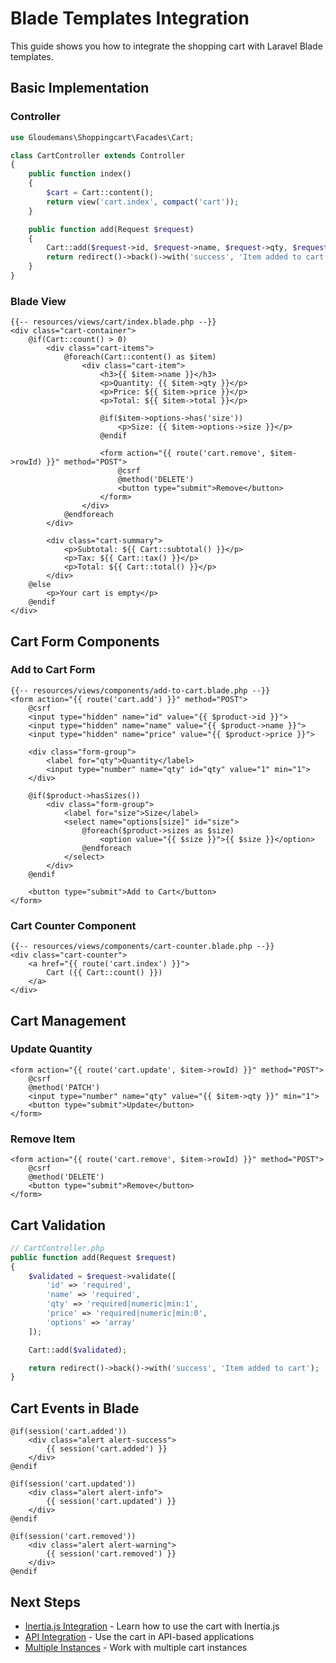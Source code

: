 # Blade Templates Integration

This guide shows you how to integrate the shopping cart with Laravel Blade templates.

## Basic Implementation

### Controller

```php
use Gloudemans\Shoppingcart\Facades\Cart;

class CartController extends Controller
{
    public function index()
    {
        $cart = Cart::content();
        return view('cart.index', compact('cart'));
    }

    public function add(Request $request)
    {
        Cart::add($request->id, $request->name, $request->qty, $request->price);
        return redirect()->back()->with('success', 'Item added to cart');
    }
}
```

### Blade View

```blade
{{-- resources/views/cart/index.blade.php --}}
<div class="cart-container">
    @if(Cart::count() > 0)
        <div class="cart-items">
            @foreach(Cart::content() as $item)
                <div class="cart-item">
                    <h3>{{ $item->name }}</h3>
                    <p>Quantity: {{ $item->qty }}</p>
                    <p>Price: ${{ $item->price }}</p>
                    <p>Total: ${{ $item->total }}</p>
                    
                    @if($item->options->has('size'))
                        <p>Size: {{ $item->options->size }}</p>
                    @endif
                    
                    <form action="{{ route('cart.remove', $item->rowId) }}" method="POST">
                        @csrf
                        @method('DELETE')
                        <button type="submit">Remove</button>
                    </form>
                </div>
            @endforeach
        </div>

        <div class="cart-summary">
            <p>Subtotal: ${{ Cart::subtotal() }}</p>
            <p>Tax: ${{ Cart::tax() }}</p>
            <p>Total: ${{ Cart::total() }}</p>
        </div>
    @else
        <p>Your cart is empty</p>
    @endif
</div>
```

## Cart Form Components

### Add to Cart Form

```blade
{{-- resources/views/components/add-to-cart.blade.php --}}
<form action="{{ route('cart.add') }}" method="POST">
    @csrf
    <input type="hidden" name="id" value="{{ $product->id }}">
    <input type="hidden" name="name" value="{{ $product->name }}">
    <input type="hidden" name="price" value="{{ $product->price }}">
    
    <div class="form-group">
        <label for="qty">Quantity</label>
        <input type="number" name="qty" id="qty" value="1" min="1">
    </div>

    @if($product->hasSizes())
        <div class="form-group">
            <label for="size">Size</label>
            <select name="options[size]" id="size">
                @foreach($product->sizes as $size)
                    <option value="{{ $size }}">{{ $size }}</option>
                @endforeach
            </select>
        </div>
    @endif

    <button type="submit">Add to Cart</button>
</form>
```

### Cart Counter Component

```blade
{{-- resources/views/components/cart-counter.blade.php --}}
<div class="cart-counter">
    <a href="{{ route('cart.index') }}">
        Cart ({{ Cart::count() }})
    </a>
</div>
```

## Cart Management

### Update Quantity

```blade
<form action="{{ route('cart.update', $item->rowId) }}" method="POST">
    @csrf
    @method('PATCH')
    <input type="number" name="qty" value="{{ $item->qty }}" min="1">
    <button type="submit">Update</button>
</form>
```

### Remove Item

```blade
<form action="{{ route('cart.remove', $item->rowId) }}" method="POST">
    @csrf
    @method('DELETE')
    <button type="submit">Remove</button>
</form>
```

## Cart Validation

```php
// CartController.php
public function add(Request $request)
{
    $validated = $request->validate([
        'id' => 'required',
        'name' => 'required',
        'qty' => 'required|numeric|min:1',
        'price' => 'required|numeric|min:0',
        'options' => 'array'
    ]);

    Cart::add($validated);

    return redirect()->back()->with('success', 'Item added to cart');
}
```

## Cart Events in Blade

```blade
@if(session('cart.added'))
    <div class="alert alert-success">
        {{ session('cart.added') }}
    </div>
@endif

@if(session('cart.updated'))
    <div class="alert alert-info">
        {{ session('cart.updated') }}
    </div>
@endif

@if(session('cart.removed'))
    <div class="alert alert-warning">
        {{ session('cart.removed') }}
    </div>
@endif
```

## Next Steps

- [Inertia.js Integration](/guide/inertia) - Learn how to use the cart with Inertia.js
- [API Integration](/guide/api-integration) - Use the cart in API-based applications
- [Multiple Instances](/guide/multiple-instances) - Work with multiple cart instances 